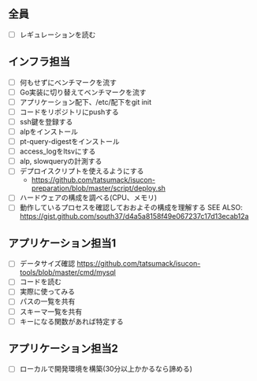 ## 全員
- [ ] レギュレーションを読む

## インフラ担当
- [ ] 何もせずにベンチマークを流す
- [ ] Go実装に切り替えてベンチマークを流す
- [ ] アプリケーション配下、/etc/配下をgit init
- [ ] コードをリポジトリにpushする
- [ ] ssh鍵を登録する
- [ ] alpをインストール
- [ ] pt-query-digestをインストール
- [ ] access_logをltsvにする
- [ ] alp, slowqueryの計測する
- [ ] デプロイスクリプトを使えるようにする 
  - https://github.com/tatsumack/isucon-preparation/blob/master/script/deploy.sh
- [ ] ハードウェアの構成を調べる(CPU、メモリ)
- [ ] 動作しているプロセスを確認しておおよその構成を理解する
SEE ALSO: https://gist.github.com/south37/d4a5a8158f49e067237c17d13ecab12a

## アプリケーション担当1
- [ ] データサイズ確認 https://github.com/tatsumack/isucon-tools/blob/master/cmd/mysql
- [ ] コードを読む
- [ ] 実際に使ってみる
- [ ] パスの一覧を共有
- [ ] スキーマ一覧を共有
- [ ] キーになる関数があれば特定する

## アプリケーション担当2
- [ ] ローカルで開発環境を構築(30分以上かかるなら諦める)
